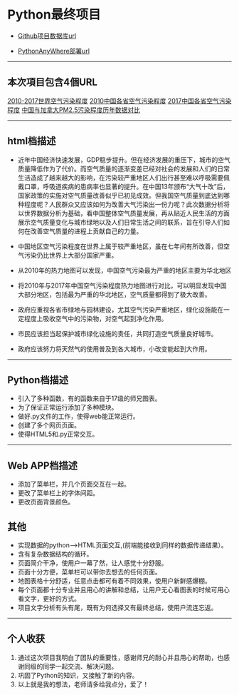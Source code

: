 # Python最终项目

- [Github项目数据库url](https://github.com/freecodecampvividboy/python_end/tree/master/%E4%BA%A4%E4%BA%92%E5%8F%AF%E8%A7%86%E5%8C%96)

- [PythonAnyWhere部署url](http://chenqiang123.pythonanywhere.com/)

---------------------------------------------------------------------------

## 本次項目包含4個URL

[2010-2017世界空气污染程度](http://chenqiang123.pythonanywhere.com/)
[2010中国各省空气污染程度](http://chenqiang123.pythonanywhere.com/index2)
[2017中国各省空气污染程度](http://chenqiang123.pythonanywhere.com/index3)
[中国与加拿大PM2.5污染程度历年数据对比](http://chenqiang123.pythonanywhere.com/index4)


---------------------------------------------------------------------------

## html档描述

- 近年中国经济快速发展，GDP稳步提升。但在经济发展的重压下，城市的空气质量降低作为了代价。而空气质量的逐渐变差已经对社会的发展和人们的日常生活造成了越来越大的影响，在污染较严重地区人们出行甚至难以呼吸需要佩戴口罩，呼吸道疾病的患病率也显著的提升。在中国13年颁布“大气十改”后，国家政策的实施对空气质量改善似乎已初见成效。但我国空气质量到底达到哪种程度呢？人民群众又应该如何为改善大气污染出一份力呢？此次数据分析将以世界数据分析为基础，看中国整体空气质量发展，再从贴近人民生活的方面展示空气质量变化与城市绿地以及人们日常生活之间的联系，旨在引导人们如何在改善空气质量的进程上贡献自己的力量。

- 中国地区空气污染程度在世界上属于较严重地区，虽在七年间有所改善，但空气污染仍比世界上大部分国家严重。

- 从2010年的热力地图可以发现，中国空气污染最为严重的地区主要为华北地区

- 将2010年与2017年中国空气污染程度热力地图进行对比，可以明显发现中国大部分地区，包括最为严重的华北地区，空气质量都得到了极大改善。

- 政府应重视各省市绿地与园林建设，尤其空气污染严重地区，绿化设施能在一定程度上吸收空气中的污染物，对空气起到净化作用。

- 市民应该担当起保护城市绿化设施的责任，共同打造空气质量良好城市。
 
- 政府应该努力将天然气的使用普及到各大城市，小改变能起到大作用。

---------------------------------------------------------------------------

## Python档描述

- 引入了多种函数，有的函数来自于17级的师兄图表。
- 为了保证正常运行添加了多种模块。
- 做好.py文件的工作，使得web能正常运行。
- 创建了多个网页页面。
- 使得HTML5和.py正常交互。

-----------------------------------------------------------------------

## Web APP档描述

- 添加了菜单栏，并几个页面交互在一起。
- 更改了菜单栏上的字体间距。
- 更改页面背景颜色。

## 其他

- 实现数据的python——>HTML页面交互,(前端能接收到同样的数据传递结果）。
- 含有复杂数据结构的循环。
- 页面简介干净，使用户一幕了然，让人感觉十分舒服。
- 页面十分方便，菜单栏可以带你去想去的任何页面。 
- 地图表格十分舒适，任意点击都可有着不同效果，使用户新鲜感爆棚。
- 每个页面都十分专业并且用心的讲解和总结，让用户无心看图表的时候可用心看文字，更好的方式。
- 项目文字分析有头有尾，既有为何选择又有最终总结，使用户流连忘返。

---------------------------------------------------------------------------------

## 个人收获

1. 通过这次项目我明白了团队的重要性，感谢师兄的耐心并且用心的帮助，也感谢同级的同学一起交流、解决问题。
2. 巩固了Python的知识，又接触了新的内容。
3. 以上就是我的想法，老师请多给我点分，爱了！
